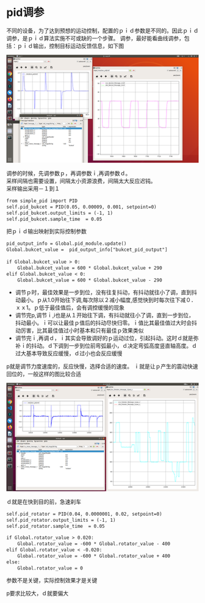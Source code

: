# pid调参
不同的设备，为了达到预想的运动控制，配置的ｐｉｄ参数是不同的。因此ｐｉｄ调参，是ｐｉｄ算法实施不可或缺的一个步骤。
调参，最好能看曲线调参，包括：ｐｉｄ输出，控制目标运动反馈信息，如下图

![image](images/pid_1.png)

调参的时候，先调参数ｐ，再调参数ｉ,再调参数ｄ。\
采样间隔也需要设置，间隔太小资源浪费，间隔太大反应迟钝。\
采样输出采用－１到１
```
from simple_pid import PID
self.pid_bukcet = PID(0.05, 0.00009, 0.001, setpoint=0)
self.pid_bukcet.output_limits = (-1, 1)
self.pid_bukcet.sample_time  = 0.05
```
把ｐｉｄ输出映射到实际控制参数
```
pid_output_info = Global.pid_module.update()
Global.bukcet_value =  pid_output_info["bukcet_pid_output"]

if Global.bukcet_value > 0:
    Global.bukcet_value = 600 * Global.bukcet_value + 290
elif Global.bukcet_value < 0:
    Global.bukcet_value = 600 * Global.bukcet_value - 290
```

- 调节ｐ时，最佳效果是一步到位，没有往复抖动，有抖动就往小了调，直到抖动最小。ｐ从1.0开始往下调,每次除以２减小幅度,感觉快到时每次往下减０．ｘｘ1。ｐ低于最佳值后，会有调控缓慢的现象
- 调节完p,调节ｉ,i也是从１开始往下调，有抖动就往小了调，直到一步到位，抖动最小。ｉ可以让最佳ｐ值后的抖动尽快归零。ｉ值比其最佳值过大时会抖动厉害，比其最佳值过小时基本和只有最佳ｐ效果类似
- 调节完ｉ,再调ｄ，ｉ其实会导致调好的ｐ运动过位，引起抖动。这时ｄ就是弥补ｉ的抖动。ｄ下调到一步到位前弯弧最小，ｄ决定弯弧高度竖直轴高度。ｄ过大基本导致反应缓慢，ｄ过小也会反应缓慢
  
p就是调节力度速度的，反应快慢，选择合适的速度。
ｉ就是让ｐ产生的震动快速回位的，一般这样的图比较合适

![image](images/21.png)

ｄ就是在快到目的前，急速刹车

```
self.pid_rotator = PID(0.04, 0.0000001, 0.02, setpoint=0)
self.pid_rotator.output_limits = (-1, 1)
self.pid_rotator.sample_time  = 0.05
```
```
if Global.rotator_value > 0.020:
    Global.rotator_value = -600 * Global.rotator_value - 400
elif Global.rotator_value < -0.020:
    Global.rotator_value = -600 * Global.rotator_value + 400
else:
    Global.rotator_value = 0
```
参数不是关键，实际控制效果才是关键

p要求比较大，ｄ就要偏大